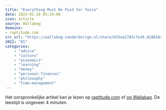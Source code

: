 ```yaml
---
title: "Everything Must Be Paid for Twice"
date: 2022-01-26 05:24:08
icon: article
source: Wallabag
domains:
- raptitude.com
src_url: "https://wallabag.sanderdorigo.nl/share/625ae2783cfa36.81801842"
2022: "01"
categories:
    - "advice"
    - "culture"
    - "economics"
    - "learning"
    - "money"
    - "personal-finances"
    - "philosophy"
    - "time-management"
---
```

Het oorspronkelijke artikel kan je lezen op [raptitude.com](https://www.raptitude.com/2022/01/everything-must-be-paid-for-twice/) of [op Wallabag](https://wallabag.sanderdorigo.nl/share/625ae2783cfa36.81801842). De leestijd is ongeveer 4 minuten.